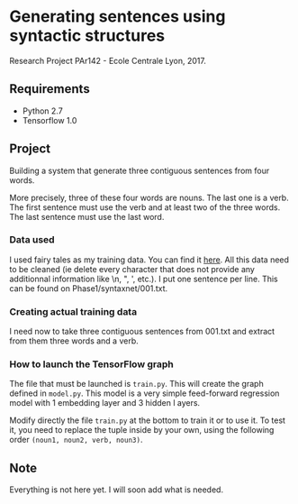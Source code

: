 # Generating sentences using syntactic structures
Research Project PAr142 - Ecole Centrale Lyon, 2017.

## Requirements
* Python 2.7
* Tensorflow 1.0

## Project
Building a system that generate three contiguous sentences from four words.

More precisely, three of these four words are nouns. The last one is a verb. The first sentence must use the verb and at least two of the three words. The last sentence must use the last word.

### Data used
I used fairy tales as my training data. You can find it [here](https://github.com/bscofield/fairy-tale-remix/blob/master/data/fairy-tales.json).
All this data need to be cleaned (ie delete every character that does not provide any additionnal information like \n, ", ', etc.).
I put one sentence per line. This can be found on Phase1/syntaxnet/001.txt.

### Creating actual training data
I need now to take three contiguous sentences from 001.txt and extract from them three words and a verb.

### How to launch the TensorFlow graph
The file that must be launched is `train.py`. This will create the graph defined in `model.py`. This model is a very simple feed-forward regression model with 1 embedding layer and 3 hidden l ayers.

Modify directly the file `train.py` at the bottom to train it or to use it. To test it, you need to replace the tuple inside by your own, using the following order `(noun1, noun2, verb, noun3)`.

## Note
Everything is not here yet. I will soon add what is needed.

 

